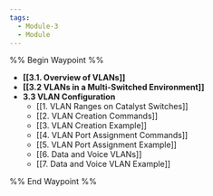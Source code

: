 ```yaml
---
tags:
  - Module-3
  - Module
---
```


%% Begin Waypoint %%
- **[[3.1. Overview of VLANs]]**
- **[[3.2 VLANs in a Multi-Switched Environment]]**
- **3.3 VLAN Configuration**
	- [[1. VLAN Ranges on Catalyst Switches]]
	- [[2. VLAN Creation Commands]]
	- [[3. VLAN Creation Example]]
	- [[4. VLAN Port Assignment Commands]]
	- [[5. VLAN Port Assignment Example]]
	- [[6. Data and Voice VLANs]]
	- [[7. Data and Voice VLAN Example]]

%% End Waypoint %%
